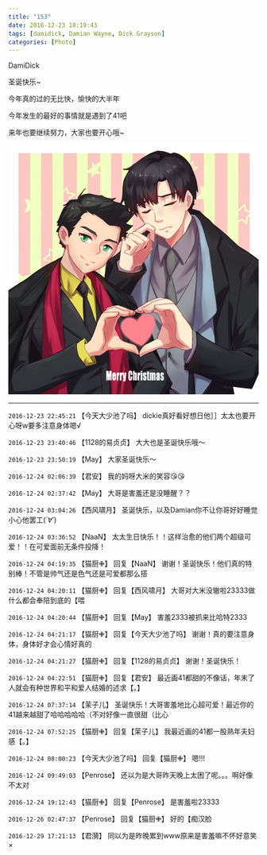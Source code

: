 ```yaml
---
title: "153"
date: 2016-12-23 18:19:43
tags: [damidick, Damian Wayne, Dick Grayson]
categories: [Photo]
---
```


<p>DamiDick</p> 
<p>圣诞快乐~</p> 
<p>今年真的过的无比快，愉快的大半年</p> 
<p>今年发生的最好的事情就是遇到了41吧</p> 
<p>来年也要继续努力，大家也要开心哦~</p>

![](https://raw.githubusercontent.com/alicewish/meowchain247/master/img_cVZNdzJtQk9JV2ZRQTlsT0dXOGVQMklGTHYxcVBXdTBtUm5JeFpBSEU4QzJuWnZ2bWVYYnhnPT0.jpg)

---

`2016-12-23 22:45:21` 【今天大少池了吗】 dickie真好看好想日他］］太太也要开心呀w要多注意身体嗯√

`2016-12-23 23:40:46` 【1128的易贞贞】 大大也是圣诞快乐哦～

`2016-12-23 23:50:19` 【May】 大家圣诞快乐～

`2016-12-24 02:06:39` 【君安】 我的妈呀大米的笑容😘😘

`2016-12-24 02:37:42` 【May】 大哥是害羞还是没睡醒？？

`2016-12-24 03:04:26` 【西风啸月】 圣诞快乐，以及Damian你不让你哥好好睡觉小心他罢工(*´∀`*)

`2016-12-24 03:36:52` 【NaaN】 太太生日快乐！！这样治愈的他们两个超级可爱！！在可爱面前无条件投降！

`2016-12-24 04:19:35` 【猫厨✙】 回复【NaaN】 谢谢！圣诞快乐！他们真的特别棒！不管是帅气还是色气还是可爱都那么搭

`2016-12-24 04:20:11` 【猫厨✙】 回复【西风啸月】 大哥对大米没辙啦23333做什么都会奉陪到底的【喂

`2016-12-24 04:20:44` 【猫厨✙】 回复【May】 害羞2333被抓来比哈特2333

`2016-12-24 04:21:17` 【猫厨✙】 回复【今天大少池了吗】 谢谢！真的要注意身体，身体好才会心情好真的

`2016-12-24 04:21:27` 【猫厨✙】 回复【1128的易贞贞】 谢谢！圣诞快乐！

`2016-12-24 04:22:51` 【猫厨✙】 回复【君安】 最近画41都甜的不像话，年末了人就会有种世界和平和爱人结婚的述求【。】

`2016-12-24 07:37:14` 【茉子儿】 圣诞快乐！大哥害羞地比心超可爱！最近你的41越来越甜了哈哈哈哈哈（不对好像一直很甜（比心

`2016-12-24 07:52:25` 【猫厨✙】 回复【茉子儿】 我最近画的41都一股熟年夫妇感【。】

`2016-12-24 08:00:23` 【今天大少池了吗】 回复【猫厨✙】 嗯!!!

`2016-12-24 09:49:03` 【Penrose】 还以为是大哥昨天晚上太困了呢。。。啊好像不太对

`2016-12-24 19:12:43` 【猫厨✙】 回复【Penrose】 是害羞啦23333

`2016-12-26 02:47:37` 【Penrose】 回复【猫厨✙】 好的【痴汉脸

`2016-12-29 17:21:13` 【君漪】 同以为是昨晚累到www原来是害羞嘛不怀好意笑×
